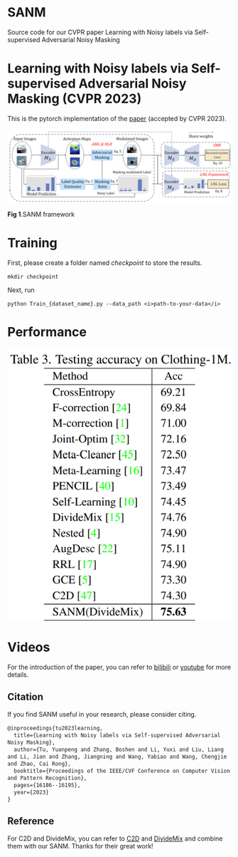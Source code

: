 # SANM
Source code for our CVPR paper Learning with Noisy labels via Self-supervised Adversarial Noisy Masking

# Learning with Noisy labels via Self-supervised Adversarial Noisy Masking (CVPR 2023) 

This is the pytorch implementation of the [paper](https://openaccess.thecvf.com/content/CVPR2023/papers/Tu_Learning_From_Noisy_Labels_With_Decoupled_Meta_Label_Purifier_CVPR_2023_paper.pdf) (accepted by CVPR 2023).

<img src='SANM.png'>

**Fig 1**.SANM framework

# Training
First, please create a folder named <i>checkpoint</i> to store the results.

```
mkdir checkpoint
```

Next, run 


```
python Train_{dataset_name}.py --data_path <i>path-to-your-data</i>
```



# Performance
<img src='Clothing1m.png'>


# Videos
For the introduction of the paper, you can refer to [bilibili](https://www.bilibili.com/video/BV17w411r7SP/?spm_id_from=333.337.search-card.all.click) or [youtube](https://www.youtube.com/watch?v=Y-auFnnQ-lw&t=14s) for more details.

## Citation 
If you find SANM useful in your research, please consider citing.

```
@inproceedings{tu2023learning,
  title={Learning with Noisy labels via Self-supervised Adversarial Noisy Masking},
  author={Tu, Yuanpeng and Zhang, Boshen and Li, Yuxi and Liu, Liang and Li, Jian and Zhang, Jiangning and Wang, Yabiao and Wang, Chengjie and Zhao, Cai Rong},
  booktitle={Proceedings of the IEEE/CVF Conference on Computer Vision and Pattern Recognition},
  pages={16186--16195},
  year={2023}
}
```


## Reference
For C2D and DivideMix, you can refer to [C2D](https://github.com/ContrastToDivide/C2D) and [DivideMix](https://github.com/LiJunnan1992/DivideMix) and combine them with our SANM. Thanks for their great work!



